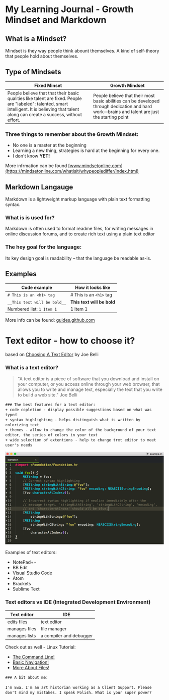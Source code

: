 # My Learning Journal - Growth Mindset and Markdown

## What is a Mindset?
Mindset is they way people think abount themselves. A kind of self-theory that people hold about themselves. 

## Type of Mindsets

Fixed Minset | Growth Mindset
------------ | -------------
People believe that that their basic qualities like talent are fixed. People are "labeled": talented, smart intelligent. It is believing that talent along can create a success, without effort. | People believe that their most basic abilities can be developed through dedication and hard work—brains and talent are just the starting point

### Three things to remember about the Growth Mindset:
* No one is a master at the beginning
* Learning a new thing, strategies is hard at the beginning for every one. 
* I don't know **YET!**

More infrmation can be found [www.mindsetonline.com](https://mindsetonline.com/whatisit/whypeoplediffer/index.html)


## Markdown Langauge

Markdown is a lightweight markup language with plain text formatting syntax.

### What is is used for?

Markdown is often used to format readme files, for writing messages in online discussion forums, and to create rich text using a plain text editor

### The hey goal for the language:

Its key design goal is readability – that the language be readable as-is.

## Examples

Code example | How it looks like
------------ | -------------
`# This is an <h1> tag`| # This is an `<h1>` tag
`__This text will be bold__`| __This text will be bold__
Numbered list:  `1 Item 1`| 1 Item 1
  

More info can be found: [guides.github.com](https://guides.github.com/features/mastering-markdown/)



# Text editor - how to choose it?
based on [Choosing A Text Editor](https://medium.com/@theoldercoder/choosing-a-text-editor-3e56f71bd636) by Joe Belli

### What is a text editor?

> "A text editor is a piece of software that you download and install on your computer, or you access online through your web browser, that allows you to write and manage text, especially the text that you write to build a web site." Joe Belli

```
### The best features for a text editor:
+ code copletion - display possible suggestions based on what was typed
+ syntax highlighting - helps distinguish what is written by colorizing text
+ themes - allow to change the color of the background of your text editor, the series of colors in your text
+ wide selection of extentions - help to change trxt editor to meet user's needs
```

![Syntax highlighting](high.png)

Examples of text editors: 
+ NotePad++
+ BB Edit
+ Visual Studio Code
+ Atom
+ Brackets
+ Sublime Text

### Text editors vs IDE (Integrated Development Environment)

Text editor| IDE
------------ | -------------
edits files  | text editor 
manages files | file manager
manages lists | a compiler and debugger


Check out as well - Linux Tutorial: 
- [The Command Line!](https://ryanstutorials.net/linuxtutorial/commandline.php)
- [Basic Navigation!](https://ryanstutorials.net/linuxtutorial/navigation.php)
- [More About Files!](https://ryanstutorials.net/linuxtutorial/aboutfiles.php)



```
### A bit about me: 

I'm Ewa. I'm an art historian working as a Client Support. Please don't mind my mistakes. I speak Polish. What is your super power?

```
